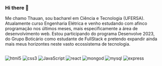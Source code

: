 ### Hi there 👋


Me chamo Thauan, sou bacharel em Ciência e Tecnologia (UFERSA). Atualamente curso  Engenharia Elétrica  e venho estudando com afinco programação nos últimos meses,  mais especificamente a área de desenvolvimento web. Estou participando do programa Desenvolve 2023, do Grupo Boticário como estudante de FullStack e pretendo expandir ainda mais meus horizontes neste vasto ecossistema de tecnologia.
##

   ![html5](https://img.shields.io/badge/HTML5-E34F26?style=for-the-badge&logo=html5&logoColor=white)
   ![css3](https://img.shields.io/badge/CSS3-1572B6?style=for-the-badge&logo=css3&logoColor=white)
   ![JavaScript](https://img.shields.io/badge/JavaScript-F7DF1E?style=for-the-badge&logo=javascript&logoColor=black)
   ![react](https://img.shields.io/badge/React-20232A?style=for-the-badge&logo=react&logoColor=61DAFB)
   ![mongod](https://img.shields.io/badge/MongoDB-4EA94B?style=for-the-badge&logo=mongodb&logoColor=white)
   ![mysql](https://img.shields.io/badge/MySQL-00000F?style=for-the-badge&logo=mysql&logoColor=white)
   ![express](https://img.shields.io/badge/Express.js-404D59?style=for-the-badge)
   

<!--
**Thauan-Fonseca/Thauan-Fonseca** is a ✨ _special_ ✨ repository because its `README.md` (this file) appears on your GitHub profile.

Here are some ideas to get you started:

- 🔭 I’m currently working on ...
- 🌱 I’m currently learning ...
- 👯 I’m looking to collaborate on ...
- 🤔 I’m looking for help with ...
- 💬 Ask me about ...
- 📫 How to reach me: ...
- 😄 Pronouns: ...
- ⚡ Fun fact: ...
-->
